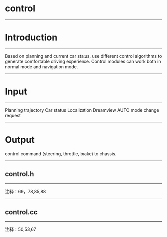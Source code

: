# control
*******

# Introduction
******
  Based on planning and current car status, use different control algorithms to
  generate comfortable driving experience. Control modules can work both in normal mode and navigation mode.

******

# Input

******
  Planning trajectory
  Car status
  Localization
  Dreamview AUTO mode change request
******
# Output
  control command (steering, throttle, brake) to chassis.
*******
## control.h
*******
注释：69，78,85,88
*******
## control.cc
******
注释：50,53,67